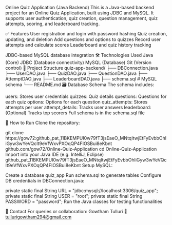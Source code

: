 Online Quiz Application (Java Backend)
This is a Java-based backend project for an Online Quiz Application, built using JDBC and MySQL. It supports user authentication, quiz creation, question management, quiz attempts, scoring, and leaderboard tracking.

✅ Features
User registration and login with password hashing
Quiz creation, updating, and deletion
Add questions and options to quizzes
Record user attempts and calculate scores
Leaderboard and quiz history tracking

JDBC-based MySQL database integration
🛠 Technologies Used
Java (Core)
JDBC (Database connectivity)
MySQL (Database)
Git (Version control)
📁 Project Structure
quiz-app-backend/
├── DBConnection.java
├── UserDAO.java
├── QuizDAO.java
├── QuestionDAO.java
├── AttemptDAO.java
├── LeaderboardDAO.java
├── schema.sql       # MySQL schema
└── README.md
🗃️ Database Schema
The schema includes:

users: Stores user credentials
quizzes: Quiz details
questions: Questions for each quiz
options: Options for each question
quiz_attempts: Stores attempts per user
attempt_details: Tracks user answers
leaderboard: (Optional) Tracks top scorers
Full schema is in the schema.sql file

🚀 How to Run
Clone the repository:

git clone https://gow72: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 github.com/gow72/Online-Quiz-Application
cd Online-Quiz-Application
Import into your Java IDE (e.g. IntelliJ, Eclipse)
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
Setup MySQL:

Create a database quiz_app
Run schema.sql to generate tables
Configure DB credentials in DBConnection.java:

private static final String URL = "jdbc:mysql://localhost:3306/quiz_app";
private static final String USER = "root";
private static final String PASSWORD = "password";
Run the Java classes for testing functionalities

📧 Contact
For queries or collaboration: Gowtham Tulluri 📧 tullurigowtham294@gmail.com

